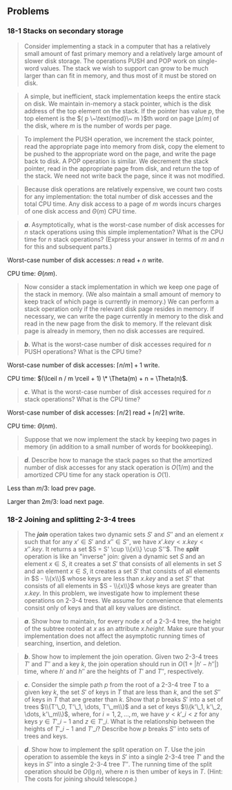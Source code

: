 ## Problems

### 18-1 Stacks on secondary storage

> Consider implementing a stack in a computer that has a relatively small amount of fast primary memory and a relatively large amount of slower disk storage. The operations PUSH and POP work on single-word values. The stack we wish to support can grow to be much larger than can fit in memory, and thus most of it must be stored on disk.

> A simple, but inefficient, stack implementation keeps the entire stack on disk. We maintain in-memory a stack pointer, which is the disk address of the top element on the stack. If the pointer has value $p$, the top element is the $( p \~\text{mod}\~ m )$th word on page $\lfloor p / m \rfloor$ of the disk, where $m$ is the number of words per page.

> To implement the PUSH operation, we increment the stack pointer, read the appropriate page into memory from disk, copy the element to be pushed to the appropriate word on the page, and write the page back to disk. A POP operation is similar. We decrement the stack pointer, read in the appropriate page from disk, and return the top of the stack. We need not write back the page, since it was not modified.

> Because disk operations are relatively expensive, we count two costs for any implementation: the total number of disk accesses and the total CPU time. Any disk access to a page of $m$ words incurs charges of one disk access and $\Theta(m)$ CPU time.

> __*a*__. Asymptotically, what is the worst-case number of disk accesses for $n$ stack operations using this simple implementation? What is the CPU time for $n$ stack operations? (Express your answer in terms of $m$ and $n$ for this and subsequent parts.)

Worst-case number of disk accesses: $n$ read + $n$ write.

CPU time: $\Theta(nm)$.

> Now consider a stack implementation in which we keep one page of the stack in memory. (We also maintain a small amount of memory to keep track of which page is currently in memory.) We can perform a stack operation only if the relevant disk page resides in memory. If necessary, we can write the page currently in memory to the disk and read in the new page from the disk to memory. If the relevant disk page is already in memory, then no disk accesses are required.

> __*b*__. What is the worst-case number of disk accesses required for $n$ PUSH operations? What is the CPU time?

Worst-case number of disk accesses: $\lceil n / m \rceil + 1$ write.

CPU time: $(\lceil n / m \rceil + 1) \* \Theta(m) + n = \Theta(n)$.

> __*c*__. What is the worst-case number of disk accesses required for $n$ stack operations? What is the CPU time?

Worst-case number of disk accesses: $\lceil n / 2 \rceil$ read + $\lceil n / 2 \rceil$ write.

CPU time: $\Theta(nm)$.

> Suppose that we now implement the stack by keeping two pages in memory (in addition to a small number of words for bookkeeping).

> __*d*__. Describe how to manage the stack pages so that the amortized number of disk accesses for any stack operation is $O(1/m)$ and the amortized CPU time for any stack operation is $O(1)$.

Less than $m/3$: load prev page.

Larger than $2m/3$: load next page.

### 18-2 Joining and splitting 2-3-4 trees

> The __*join*__ operation takes two dynamic sets $S'$ and $S''$ and an element $x$ such that for any $x' \in S'$ and $x'' \in S''$, we have $x'.key < x.key < x''.key$. It returns a set $S = S' \cup \\{x\\} \cup S''$. The __*split*__ operation is like an "inverse" join: given a dynamic set $S$ and an element $x \in S$, it creates a set $S'$ that consists of all elements in set $S$ and an element $x \in S$, it creates a set $S'$ that consists of all elements in $S - \\{x\\}$ whose keys are less than $x.key$ and a set $S''$ that consists of all elements in $S - \\{x\\}$ whose keys are greater than $x.key$. In this problem, we investigate how to implement these operations on 2-3-4 trees. We assume for convenience that elements consist only of keys and that all key values are distinct.

> __*a*__. Show how to maintain, for every node $x$ of a 2-3-4 tree, the height of the subtree rooted at $x$ as an attribute $x.height$. Make sure that your implementation does not affect the asymptotic running times of searching, insertion, and deletion.

> __*b*__. Show how to implement the join operation. Given two 2-3-4 trees $T'$ and $T''$ and a key $k$, the join operation should run in $O(1 + |h' - h''|)$ time, where $h'$ and $h''$ are the heights of $T'$ and $T''$, respectively.

> __*c*__. Consider the simple path $p$ from the root of a 2-3-4 tree $T$ to a given key $k$, the set $S'$ of keys in $T$ that are less than $k$, and the set $S''$ of keys in $T$ that are greater than $k$. Show that $p$ breaks $S'$ into a set of trees $\\{T'\_0, T'\_1, \dots, T'\_m\\}$ and a set of keys $\\{k'\_1, k'\_2, \dots, k'\_m\\}$, where, for $i = 1, 2, \dots, m$, we have $y < k'\_i < z$ for any keys $y \in T'\_{i-1}$ and $z \in T'\_i$. What is the relationship between the heights of $T'\_{i-1}$ and $T'\_i$? Describe how $p$ breaks $S''$ into sets of trees and keys.

> __*d*__. Show how to implement the split operation on $T$. Use the join operation to assemble the keys in $S'$ into a single 2-3-4 tree $T'$ and the keys in $S''$ into a single 2-3-4 tree $T''$. The running time of the split operation should be $O(\lg n)$, where $n$ is then umber of keys in $T$. (Hint: The costs for joining should telescope.)
